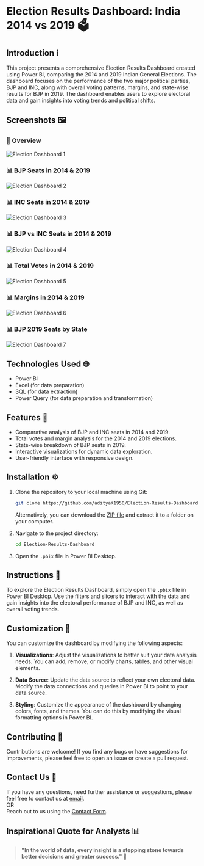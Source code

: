 
# Election Results Dashboard: India 2014 vs 2019 🗳️

## Introduction ℹ️

This project presents a comprehensive Election Results Dashboard created using Power BI, comparing the 2014 and 2019 Indian General Elections. The dashboard focuses on the performance of the two major political parties, BJP and INC, along with overall voting patterns, margins, and state-wise results for BJP in 2019. The dashboard enables users to explore electoral data and gain insights into voting trends and political shifts.

## Screenshots 🖼️

### 🏡 Overview
![Election Dashboard 1](https://github.com/user-attachments/assets/445c5d18-a460-49e6-bb6c-e7324d1d07f9) 

### 📊 BJP Seats in 2014 & 2019
![Election Dashboard 2](https://github.com/user-attachments/assets/af54cedf-6d12-4d5e-91db-2a1f6efb11a9)

### 📊 INC Seats in 2014 & 2019
![Election Dashboard 3](https://github.com/user-attachments/assets/0ad893bc-90e8-484e-bbf7-9a4705d2464c)

### 📊 BJP vs INC Seats in 2014 & 2019
![Election Dashboard 4](https://github.com/user-attachments/assets/8e377a13-8e79-4e2e-a2d3-b44d791998d4) 

### 📊 Total Votes in 2014 & 2019
![Election Dashboard 5](https://github.com/user-attachments/assets/4f84988a-0a17-4eb1-b741-0ed80168c1c0) 

### 📊 Margins in 2014 & 2019
![Election Dashboard 6](https://github.com/user-attachments/assets/09a7638f-3ba7-4c21-9554-791191e609ab)

### 📊 BJP 2019 Seats by State
![Election Dashboard 7](#) 

## Technologies Used 🌐

- Power BI
- Excel (for data preparation)
- SQL (for data extraction)
- Power Query (for data preparation and transformation)

## Features 🌟

- Comparative analysis of BJP and INC seats in 2014 and 2019.
- Total votes and margin analysis for the 2014 and 2019 elections.
- State-wise breakdown of BJP seats in 2019.
- Interactive visualizations for dynamic data exploration.
- User-friendly interface with responsive design.

## Installation ⚙️

1. Clone the repository to your local machine using Git:

   ```bash
   git clone https://github.com/adityaK1950/Election-Results-Dashboard.git
   ```
   Alternatively, you can download the [ZIP file](https://github.com/adityaK1950/Election-Results-Dashboard.git) and extract it to a folder on your computer.

2. Navigate to the project directory:
   ```bash
   cd Election-Results-Dashboard
   ```

3. Open the `.pbix` file in Power BI Desktop.

## Instructions 🌟

To explore the Election Results Dashboard, simply open the `.pbix` file in Power BI Desktop. Use the filters and slicers to interact with the data and gain insights into the electoral performance of BJP and INC, as well as overall voting trends.

## Customization 🔧

You can customize the dashboard by modifying the following aspects:

1. **Visualizations**: Adjust the visualizations to better suit your data analysis needs. You can add, remove, or modify charts, tables, and other visual elements.

2. **Data Source**: Update the data source to reflect your own electoral data. Modify the data connections and queries in Power BI to point to your data source.

3. **Styling**: Customize the appearance of the dashboard by changing colors, fonts, and themes. You can do this by modifying the visual formatting options in Power BI.

## Contributing 🤝

Contributions are welcome! If you find any bugs or have suggestions for improvements, please feel free to open an issue or create a pull request.

## Contact Us 📧

If you have any questions, need further assistance or suggestions, please feel free to contact us at [email](mailto:adityakakadeoffice@gmail.com).  
OR  
Reach out to us using the [Contact Form](https://forms.gle/cEcJ9uEiz1XVbsuw8).

## Inspirational Quote for Analysts 📊
> #### "In the world of data, every insight is a stepping stone towards better decisions and greater success." 🌟
